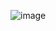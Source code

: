 ![image](https://user-images.githubusercontent.com/102211626/202193420-7d02aee7-500e-41df-a601-e6c941377053.png)
